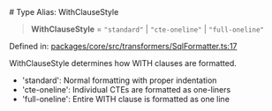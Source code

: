 <div v-pre>
# Type Alias: WithClauseStyle

> **WithClauseStyle** = `"standard"` \| `"cte-oneline"` \| `"full-oneline"`

Defined in: [packages/core/src/transformers/SqlFormatter.ts:17](https://github.com/mk3008/rawsql-ts/blob/3b53f17d700cf976ce5c49b674a04b41eeb14c40/packages/core/src/transformers/SqlFormatter.ts#L17)

WithClauseStyle determines how WITH clauses are formatted.
- 'standard': Normal formatting with proper indentation
- 'cte-oneline': Individual CTEs are formatted as one-liners
- 'full-oneline': Entire WITH clause is formatted as one line
</div>
